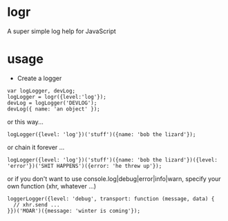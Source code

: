 logr
====

A super simple log help for JavaScript

usage
====
+ Create a logger

```
var logLogger, devLog;
logLogger = logr({level:'log'});
devLog = logLogger('DEVLOG');
devLog({ name: 'an object' });
```

or this way...

```
logLogger({level: 'log'})('stuff')({name: 'bob the lizard'});
```

or chain it forever ...

```
logLogger({level: 'log'})('stuff')({name: 'bob the lizard'})({level: 'error'})('SHIT HAPPENS')({error: 'he threw up'});
```

or if you don't want to use console.log|debug|error|info|warn, 
specify your own function (xhr, whatever ...)

```
loggerLogger({level: 'debug', transport: function (message, data) {
  // xhr.send ...
}})('MOAR')({message: 'winter is coming'});
```



